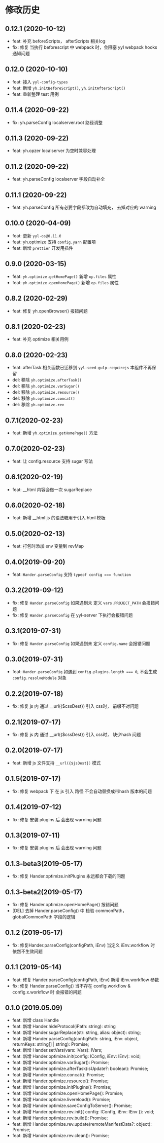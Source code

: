 # 修改历史
## 0.12.1 (2020-10-12)
* feat: 补充 beforeScripts， afterScripts 相关log
* fix: 修复 当执行 beforescript 中 webpack 时，会阻塞 yyl webpack hooks 通知问题
## 0.12.0 (2020-10-10)
* feat: 接入 `yyl-config-types`
* feat: 新增 `yh.initBeforeScript()`, `yh.initAfterScript()`
* feat: 重新整理 test 用例

## 0.11.4 (2020-09-22)
* fix: yh.parseConfig localserver.root 路径调整
## 0.11.3 (2020-09-22)
* feat: yh.opzer localserver 为空时兼容处理

## 0.11.2 (2020-09-22)
* feat: yh.parseConfig localserver 字段自动补全
## 0.11.1 (2020-09-22)
* feat: yh.parseConfig 所有必要字段都改为自动填充， 去掉对应的 warning

## 0.10.0 (2020-04-09)
* feat: 更新 `yyl-os@0.11.0`
* feat: yh.optimize 支持 `config.yarn` 配置项
* feat: 新增 `prettier` 开发用插件

## 0.9.0 (2020-03-15)
* feat: `yh.optimize.getHomePage()` 新增 `op.files` 属性
* feat: `yh.optimize.openHomePage()` 新增 `op.files` 属性

## 0.8.2 (2020-02-29)
* feat: 修复 yh.openBrowser() 报错问题
## 0.8.1 (2020-02-23)
* feat: 补充 optimize 相关用例

## 0.8.0 (2020-02-23)
* feat: afterTask 相关函数已迁移到 `yyl-seed-gulp-requirejs` 本组件不再保留
* del: 移除 `yh.optimize.afterTask()`
* del: 移除 `yh.optimize.varSugar()`
* del: 移除 `yh.optimize.resource()`
* del: 移除 `yh.optimize.concat()`
* del: 移除 `yh.optimize.rev`

## 0.7.1(2020-02-23)
* feat: 新增 `yh.optimize.getHomePage()` 方法

## 0.7.0(2020-02-23)
* feat: 让 config.resource 支持 sugar 写法

## 0.6.1(2020-02-19)
* feat: __html 内容会做一次 sugarReplace

## 0.6.0(2020-02-18)
* feat: 新增 __html js 的语法糖用于引入 html 模板

## 0.5.0(2020-02-13)
* feat: 打包时添加 env 变量到 revMap

## 0.4.0(2019-09-20)
* feat: `Hander.parseConfig` 支持 `typeof config === function`

## 0.3.2(2019-09-12)
* fix: 修复 `Hander.parseConfig` 如果遇到未 定义 `vars.PROJECT_PATH` 会报错问题
* fix: 修复 `Hander.parseConfig` 在 yyl-server 下执行会报错问题

## 0.3.1(2019-07-31)
* fix: 修复 `Hander.parseConfig` 如果遇到未 定义 `config.name` 会报错问题

## 0.3.0(2019-07-31)
* feat: `Hander.parseConfig` 如遇到 `config.plugins.length === 0`, 不会生成 `config.resolveModule` 对象

## 0.2.2(2019-07-18)
* fix: 修复 js 内 通过 __url({$cssDest}) 引入 css时， 前缀不对问题

## 0.2.1(2019-07-17)
* fix: 修复 js 内 通过 __url({$cssDest}) 引入 css时， 缺少hash 问题

## 0.2.0(2019-07-17)
* feat: 新增 js 文件支持 `__url({$jsDest})` 模式

## 0.1.5(2019-07-17)
* fix: 修复 webpack 下 在 js 引入 路径 不会自动替换成带hash 版本的问题

## 0.1.4(2019-07-12)
* fix: 修复 安装 plugins 后 会出现 warning 问题

## 0.1.3(2019-07-11)
* fix: 修复 安装 plugins 后 会出现 warning 问题

## 0.1.3-beta3(2019-05-17)
* fix: 修复 Hander.optimize.initPlugins 永远都会下载的问题

## 0.1.3-beta2(2019-05-17)
* fix: 修复 Hander.optimize.openHomePage() 报错问题
* [DEL] 去掉 Hander.parseConfig() 中 检验 commonPath， globalCommonPath 字段的逻辑

## 0.1.2 (2019-05-17)
* fix: 修复Hander.parseConfig(configPath, iEnv) 当定义 iEnv.workflow 时 依然不生效问题

## 0.1.1 (2019-05-14)
* feat: 修复 Hander.parseConfig(configPath, iEnv) 新增 iEnv.workflow 参数
* fix: 修复 Hander.parseConfig() 当不存在 config.workflow & config.x.workflow 时 会报错的问题

## 0.1.0 (2019.05.09)
* feat: 新增 class Handle
* feat: 新增 Hander.hideProtocol(iPath: string): string
* feat: 新增 Hander.sugarReplace(str: string, alias: object): string;
* feat: 新增 Hander.parseConfig(configPath: string, iEnv: object, returnKeys: string[] | string): Promise<any>;
* feat: 新增 Hander.setVars(vars: IVars): IVars;
* feat: 新增 Hander.optimize.init(config: IConfig, iEnv: IEnv): void;
* feat: 新增 Hander.optimize.varSugar(): Promise<any>;
* feat: 新增 Hander.optimize.afterTask(isUpdate?: boolean): Promise<any>;
* feat: 新增 Hander.optimize.concat(): Promise<any>;
* feat: 新增 Hander.optimize.resource(): Promise<any>;
* feat: 新增 Hander.optimize.initPlugins(): Promise<any>;
* feat: 新增 Hander.optimize.openHomePage(): Promise<any>;
* feat: 新增 Hander.optimize.livereload(): Promise<any>;
* feat: 新增 Hander.optimize.saveConfigToServer(): Promise<any>;
* feat: 新增 Hander.optimize.rev.init({ config: IConfig, iEnv: IEnv }): void;
* feat: 新增 Hander.optimize.rev.build(): Promise<any>;
* feat: 新增 Hander.optimize.rev.update(remoteManifestData?: object): Promise<any>;
* feat: 新增 Hander.optimize.rev.clean(): Promise<any>;